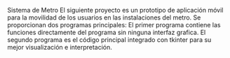 Sistema de Metro
El siguiente proyecto es un prototipo de aplicación móvil para la movilidad de los usuarios en las instalaciones del metro. Se proporcionan dos programas principales:
El primer programa contiene las funciones directamente del programa sin ninguna interfaz grafica.
El segundo programa es el código principal integrado con tkinter para su mejor visualización e interpretación.
